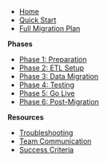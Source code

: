* [Home](/)
* [Quick Start](quick-start.md)
* [Full Migration Plan](migration-plan.md)

**Phases**
* [Phase 1: Preparation](migration-plan.md#phase-1-ကြိုတင်ပြင်ဆင်ခြင်းနှင့်-ခွဲခြမ်းစိတ်ဖြာခြင်း)
* [Phase 2: ETL Setup](migration-plan.md#phase-2-etl-ပတ်ဝန်းကျင်-ပြင်ဆင်ခြင်း)
* [Phase 3: Data Migration](migration-plan.md#phase-3-data-ထုတ်ယူခြင်း-ပြောင်းလဲခြင်း-ထည့်သွင်းခြင်း-etl)
* [Phase 4: Testing](migration-plan.md#phase-4-စမ်းသပ်ခြင်းနှင့်-အတည်ပြုခြင်း-testing--validation)
* [Phase 5: Go Live](migration-plan.md#phase-5-production-go-live-တကယ်-run-ခြင်း)
* [Phase 6: Post-Migration](migration-plan.md#phase-6-post-migration-migration-အပြီး)

**Resources**
* [Troubleshooting](migration-plan.md#troubleshooting-ပြဿနာဖြေရှင်းခြင်း)
* [Team Communication](migration-plan.md#team-communication-plan-team-ဆက်သွယ်ရေး-အစီအစဉ်)
* [Success Criteria](migration-plan.md#success-criteria-အောင်မြင်မှု-သတ်မှတ်ချက်များ)
